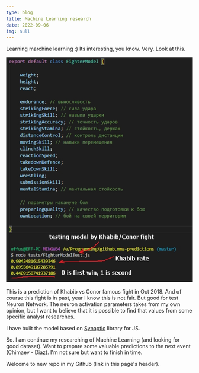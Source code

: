```yaml
---
type: blog
title: Machine Learning research
date: 2022-09-06
img: null
---
```


Learning marchine learning :) Its interesting, you know. Very. Look at this.

![ui](/blog-photos/2022-09-05-mma-fighting.jpg)

This is a prediction of Khabib vs Conor famous fight in Oct 2018. And of course this fight is in past, year I know this is not fair. But good for test Neuron Network. The neuron activation parameters takes from my own opinion, but I want to believe that it is possible to find that values from some specific analyst researches. 

I have built the model based on [Synaptic](https://github.com/cazala/synaptic/wiki/Networks#neurons) library for JS. 

So. I am continue my researching of Machine Learning (and looking for good dataset). Want to prepare some valuable predictions to the next event (Chimaev - Diaz). I'm not sure but want to finish in time.

 Welcome to new repo in my Github (link in this page's header).